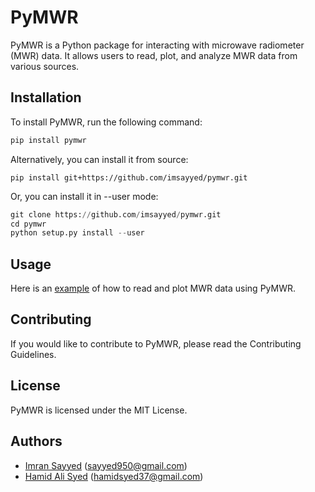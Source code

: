 # PyMWR

PyMWR is a Python package for interacting with microwave radiometer (MWR) data. It allows users to read, plot, and analyze MWR data from various sources.


## Installation

To install PyMWR, run the following command:

```python
pip install pymwr
```

Alternatively, you can install it from source:

```
pip install git+https://github.com/imsayyed/pymwr.git
```

Or, you can install it in --user mode:

```python
git clone https://github.com/imsayyed/pymwr.git
cd pymwr
python setup.py install --user
```
## Usage

Here is an [example](./examples/examples.ipynb) of how to read and plot MWR data using PyMWR.


## Contributing

If you would like to contribute to PyMWR, please read the Contributing Guidelines.


## License

PyMWR is licensed under the MIT License.


## Authors

- [Imran Sayyed](https://github.com/imsayyed) (sayyed950@gmail.com)
- [Hamid Ali Syed](https://github.com/syedhamidali) (hamidsyed37@gmail.com)